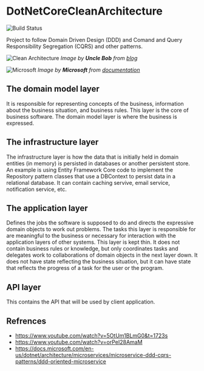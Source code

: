 # DotNetCoreCleanArchitecture
![Build Status](https://github.com/vikas0sharma/DotNetCoreCleanArchitecture/workflows/Docker%20Build%20Status/badge.svg)

Project to follow Domain Driven Design (DDD) and Comand and Query Responsibility Segregation (CQRS) and other patterns.

![Clean Architecture](https://blog.cleancoder.com/uncle-bob/images/2012-08-13-the-clean-architecture/CleanArchitecture.jpg)
_Image by __Uncle Bob__ from [blog](https://blog.cleancoder.com/uncle-bob/2012/08/13/the-clean-architecture.html)_


![Microsoft](https://docs.microsoft.com/en-us/dotnet/architecture/microservices/microservice-ddd-cqrs-patterns/media/ddd-oriented-microservice/ddd-service-layer-dependencies.png)
_Image by __Microsoft__ from [documentation](https://docs.microsoft.com/en-us/dotnet/architecture/microservices/microservice-ddd-cqrs-patterns/ddd-oriented-microservice)_


## The domain model layer
It is responsible for representing concepts of the business, information about the business situation, and business rules. 
This layer is the core of business software.
The domain model layer is where the business is expressed.

## The infrastructure layer
The infrastructure layer is how the data that is initially held in domain entities (in memory) is persisted in databases or another persistent store. 
An example is using Entity Framework Core code to implement the Repository pattern classes that use a DBContext to persist data in a relational database.
It can contain caching servive, email service, notification service, etc. 

## The application layer
Defines the jobs the software is supposed to do and directs the expressive domain objects to work out problems. 
The tasks this layer is responsible for are meaningful to the business or necessary for interaction with the application layers of other systems. 
This layer is kept thin. It does not contain business rules or knowledge, but only coordinates tasks and delegates work to collaborations of domain objects in the next layer down. 
It does not have state reflecting the business situation, but it can have state that reflects the progress of a task for the user or the program.

## API layer
This contains the API that will be used by client application.

## Refrences
 - https://www.youtube.com/watch?v=5OtUm1BLmG0&t=1723s
 - https://www.youtube.com/watch?v=orPeI28AmaM
 - https://docs.microsoft.com/en-us/dotnet/architecture/microservices/microservice-ddd-cqrs-patterns/ddd-oriented-microservice
